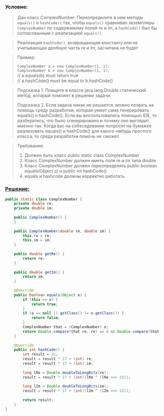 ### Условие:
>Дан класс ComplexNumber. Переопределите в нем методы `equals()` и `hashCode()` так, чтобы `equals()` 
сравнивал экземпляры `ComplexNumber` по содержимому полей re и im, а `hashCode()` был бы 
согласованным с реализацией `equals()`.

>Реализация `hashCode()`, возвращающая константу или не учитывающая дробную часть re и im, засчитана не будет

>Пример:
>
>`ComplexNumber a = new ComplexNumber(1, 1);`  
`ComplexNumber b = new ComplexNumber(1, 1);`  
// a.equals(b) must return true  
// a.hashCode() must be equal to b.hashCode()

>Подсказка 1. Поищите в классе java.lang.Double статический метод, который поможет в решении задачи.
>
>Подсказка 2. Если задача никак не решается, можно позвать на помощь среду разработки, 
> которая умеет сама генерировать equals() и hashCode(). Если вы воспользовались помощью IDE, то разберитесь, 
> что было сгенерировано и почему оно выглядит именно так. Когда вас на собеседовании попросят на бумажке
> реализовать equals() и hashCode() для какого-нибудь простого класса, то среда разработки помочь не сможет.

>Требования:
>1. Должен быть класс public static class ComplexNumber
>2. Класс ComplexNumber должен иметь поля re и im типа double
>3. Класс ComplexNumber должен переопределять public boolean equals(Object o) и public int hashCode()
>4. equals и hashcode должны корректно работать

### [Решение:]()
```java
public static class ComplexNumber {
    private double re;
    private double im;
    
    public ComplexNumber() {
    }
    
    public ComplexNumber(double re, double im) {
        this.re = re;
        this.im = im;
    }
    
    public double getRe() {
        return re;
    }
    
    public double getIm() {
        return im;
    }
    
    @Override
    public boolean equals(Object o) {
        if (this == o) {
            return true;
        }
        if (o == null || getClass() != o.getClass()) {
            return false;
        }
        ComplexNumber that = (ComplexNumber) o;
        return Double.compare(that.re, re) == 0 && Double.compare(that.im, im) == 0;
    }
    
    @Override
    public int hashCode() {
        int result = 31;
        result = result * 17 + (int) re;
        result = result * 17 + (int) im;
    
        long lRe = Double.doubleToLongBits(re);
        result = result * 17 + (int)(lRe ^ (lRe >>> 32));
    
        long lIm = Double.doubleToLongBits(im);
        result = result * 17 + (int)(lIm ^ (lIm >>> 32));
    
        return result;
    }
}
```
